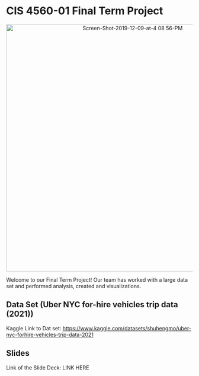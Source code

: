 # CIS 4560-01 Final Term Project

<p align="center"><img width="667" alt="Screen-Shot-2019-12-09-at-4 08 56-PM" src="https://user-images.githubusercontent.com/114109235/236597783-6c4d10dc-819e-4979-8317-597f4941dc7c.png"></p>


Welcome to our Final Term Project! Our team has worked with a large data set and performed analysis, created and visualizations.

## Data Set (Uber NYC for-hire vehicles trip data (2021))

Kaggle Link to Dat set: https://www.kaggle.com/datasets/shuhengmo/uber-nyc-forhire-vehicles-trip-data-2021

## Slides

Link of the Slide Deck: LINK HERE
